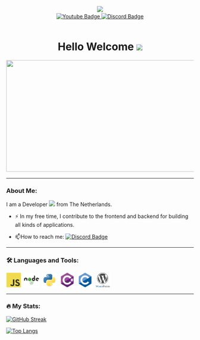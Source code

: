 <div id="header" align="center">
  <img src="https://i.giphy.com/media/v1.Y2lkPTc5MGI3NjExN2syc2pnM2l3YWN5d3RsbTZxZWI5dHRheGExaWN6NnZrdm9kZWdmZCZlcD12MV9pbnRlcm5hbF9naWZfYnlfaWQmY3Q9Zw/8lgqAbycBjosxjfi9k/giphy.gif" width="150"/>
</div>

<div id="badges" align="center">
  <a href="https://youtube.com/byxk">
    <img src="https://img.shields.io/badge/Youtube-red?style=for-the-badge&logo=youtube&logoColor=white" alt="Youtube Badge"/>
  </a>
  <a href="https://discord.com/1053596119101349928">
    <img src="https://img.shields.io/badge/Discord-blue?style=for-the-badge&logo=discord&logoColor=white" alt="Discord Badge"/>
  </a>
</div>

<div id="views" align="center">
    <img src="https://komarev.com/ghpvc/?username=byxkdev&style=flat-square&color=blue" alt=""/>
</div>

<div id="hey" align="center">
<h1>
  Hello Welcome
  <img src="https://media.giphy.com/media/hvRJCLFzcasrR4ia7z/giphy.gif" width="30px"/>
</h1>
</div>

<div align="center">
  <img src="https://i.giphy.com/media/v1.Y2lkPTc5MGI3NjExNDBocGRuZm9yd2JxNjRsd3dhaXBwczZsaG1vOGtqb29kOGFuY3N3OSZlcD12MV9pbnRlcm5hbF9naWZfYnlfaWQmY3Q9Zw/JIX9t2j0ZTN9S/giphy.gif" width="600" height="300"/>
</div>

---

### About Me:
I am a Developer <img src="https://media.giphy.com/media/WUlplcMpOCEmTGBtBW/giphy.gif" width="30"> from The Netherlands.

- :zap: In my free time, I contribute to the frontend and backend for building all kinds of applications.

- :mailbox:How to reach me: [![Discord Badge](https://img.shields.io/badge/-Discord-blue?style=flat&logo=discord&logoColor=white)](https://discord.com/1053596119101349928)

---

### :hammer_and_wrench: Languages and Tools:
<div>
  <img src="https://github.com/devicons/devicon/blob/master/icons/javascript/javascript-original.svg" title="JavaScript" alt="JavaScript" width="40" height="40"/>&nbsp;
  <img src="https://github.com/devicons/devicon/blob/master/icons/nodejs/nodejs-original-wordmark.svg" title="NodeJS" alt="NodeJS" width="40" height="40"/>&nbsp;
  <img src="https://github.com/devicons/devicon/blob/master/icons/python/python-original.svg" title="Python" alt="Python" width="40" height="40"/>&nbsp;
  <img src="https://github.com/devicons/devicon/blob/master/icons/csharp/csharp-original.svg" title="Csharp" alt="Csharp" width="40" height="40"/>&nbsp;
  <img src="https://github.com/devicons/devicon/blob/master/icons/c/c-original.svg" title="C" alt="C" width="40" height="40"/>&nbsp;
  <img src="https://github.com/devicons/devicon/blob/master/icons/wordpress/wordpress-original.svg" title="WordPress" alt="WordPress" width="40" height="40"/>&nbsp;
</div>

---

### :fire: My Stats:
[![GitHub Streak](http://github-readme-streak-stats.herokuapp.com?user=byxkdev&theme=dark&background=000000)](https://git.io/streak-stats)

[![Top Langs](https://github-readme-stats.vercel.app/api/top-langs/?username=byxkdev&layout=compact&theme=vision-friendly-dark)](https://github.com/anuraghazra/github-readme-stats)
